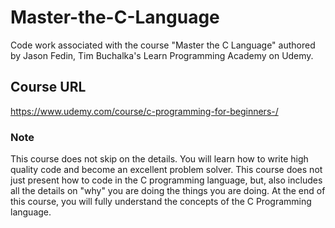 # Master-the-C-Language
Code work associated with the course "Master the C Language" authored by Jason Fedin, Tim Buchalka's Learn Programming Academy on Udemy.

## Course URL
https://www.udemy.com/course/c-programming-for-beginners-/

### Note
This course does not skip on the details.  You will learn how to write high quality code and become an excellent problem solver.  This course does not just present how to code in the C programming language, but, also includes all the details on "why" you are doing the things you are doing.  At the end of this course, you will fully understand the concepts of the C Programming language.
